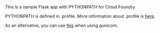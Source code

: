This is a sample Flask app with PYTHONPATH for Cloud Foundry.

PYTHONPATH is defined in .profile. More information about .profile is [here](https://docs.cloudfoundry.org/devguide/deploy-apps/deploy-app.html).

As an alternative, you can use [this](http://docs.gunicorn.org/en/stable/settings.html#pythonpath) when using gunicorn. 
